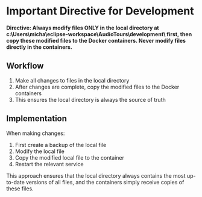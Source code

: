 # Important Directive for Development

**Directive: Always modify files ONLY in the local directory at c:\Users\micha\eclipse-workspace\AudioTours\development\ first, then copy these modified files to the Docker containers. Never modify files directly in the containers.**

## Workflow

1. Make all changes to files in the local directory
2. After changes are complete, copy the modified files to the Docker containers
3. This ensures the local directory is always the source of truth

## Implementation

When making changes:
1. First create a backup of the local file
2. Modify the local file
3. Copy the modified local file to the container
4. Restart the relevant service

This approach ensures that the local directory always contains the most up-to-date versions of all files, and the containers simply receive copies of these files.